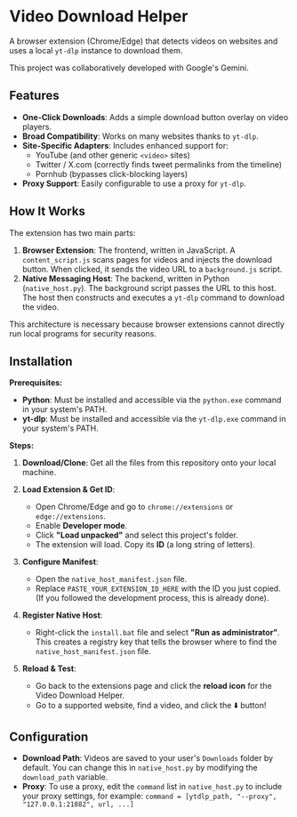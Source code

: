 # Video Download Helper

A browser extension (Chrome/Edge) that detects videos on websites and uses a local `yt-dlp` instance to download them.

This project was collaboratively developed with Google's Gemini.

## Features

- **One-Click Downloads**: Adds a simple download button overlay on video players.
- **Broad Compatibility**: Works on many websites thanks to `yt-dlp`.
- **Site-Specific Adapters**: Includes enhanced support for:
  - YouTube (and other generic `<video>` sites)
  - Twitter / X.com (correctly finds tweet permalinks from the timeline)
  - Pornhub (bypasses click-blocking layers)
- **Proxy Support**: Easily configurable to use a proxy for `yt-dlp`.

## How It Works

The extension has two main parts:

1.  **Browser Extension**: The frontend, written in JavaScript. A `content_script.js` scans pages for videos and injects the download button. When clicked, it sends the video URL to a `background.js` script.
2.  **Native Messaging Host**: The backend, written in Python (`native_host.py`). The background script passes the URL to this host. The host then constructs and executes a `yt-dlp` command to download the video.

This architecture is necessary because browser extensions cannot directly run local programs for security reasons.

## Installation

**Prerequisites:**

- **Python**: Must be installed and accessible via the `python.exe` command in your system's PATH.
- **yt-dlp**: Must be installed and accessible via the `yt-dlp.exe` command in your system's PATH.

**Steps:**

1.  **Download/Clone**: Get all the files from this repository onto your local machine.

2.  **Load Extension & Get ID**:
    - Open Chrome/Edge and go to `chrome://extensions` or `edge://extensions`.
    - Enable **Developer mode**.
    - Click **"Load unpacked"** and select this project's folder.
    - The extension will load. Copy its **ID** (a long string of letters).

3.  **Configure Manifest**:
    - Open the `native_host_manifest.json` file.
    - Replace `PASTE_YOUR_EXTENSION_ID_HERE` with the ID you just copied. (If you followed the development process, this is already done).

4.  **Register Native Host**:
    - Right-click the `install.bat` file and select **"Run as administrator"**. This creates a registry key that tells the browser where to find the `native_host_manifest.json` file.

5.  **Reload & Test**:
    - Go back to the extensions page and click the **reload icon** for the Video Download Helper.
    - Go to a supported website, find a video, and click the ⬇️ button!

## Configuration

- **Download Path**: Videos are saved to your user's `Downloads` folder by default. You can change this in `native_host.py` by modifying the `download_path` variable.
- **Proxy**: To use a proxy, edit the `command` list in `native_host.py` to include your proxy settings, for example: `command = [ytdlp_path, "--proxy", "127.0.0.1:21882", url, ...]`
